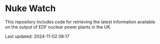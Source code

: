 # Nuke Watch

This repository includes code for retrieving the latest information available on the output of EDF nuclear power plants in the UK.

Last updated: 2024-11-02 08:17